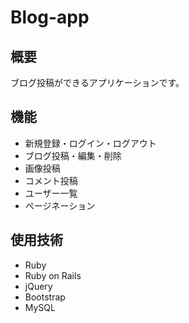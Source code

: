 Blog-app
====
## 概要
ブログ投稿ができるアプリケーションです。

## 機能
- 新規登録・ログイン・ログアウト
- ブログ投稿・編集・削除
- 画像投稿
- コメント投稿
- ユーザー一覧
- ページネーション

## 使用技術
- Ruby
- Ruby on Rails
- jQuery
- Bootstrap
- MySQL